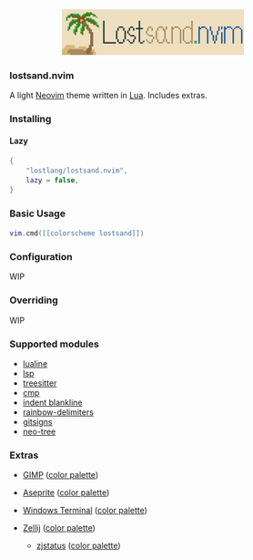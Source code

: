 <div align="center">
    <img src="./src/lostsand.gif" height="80px">
</div>

### lostsand.nvim

A light [Neovim](https://github.com/neovim/neovim) theme written in [Lua](https://www.lua.org/). Includes extras.

### Installing

#### Lazy

```lua
{
    "lostlang/lostsand.nvim",
    lazy = false,
}
```

### Basic Usage

```lua
vim.cmd([[colorscheme lostsand]])
```

### Configuration

WIP

### Overriding

WIP

### Supported modules

- [lualine](https://github.com/nvim-lualine/lualine.nvim)
- [lsp](https://github.com/neovim/nvim-lspconfig)
- [treesitter](https://github.com/nvim-treesitter/nvim-treesitter)
- [cmp](https://github.com/hrsh7th/nvim-cmp)
- [indent blankline](https://github.com/lukas-reineke/indent-blankline.nvim)
- [rainbow-delimiters](https://github.com/hiphish/rainbow-delimiters.nvim)
- [gitsigns](https://github.com/lewis6991/gitsigns.nvim)
- [neo-tree](https://github.com/nvim-neo-tree/neo-tree.nvim)

### Extras

- [GIMP](https://www.gimp.org/) ([color palette](extras/aseprite/lostsand.gpl))
- [Aseprite](https://www.aseprite.org/) ([color palette](extras/aseprite/))
- [Windows Terminal](https://apps.microsoft.com/detail/9n0dx20hk701) ([color palette](extras/windows_term/lostsand.json))
- [Zellij](https://zellij.dev/) ([color palette](extras//zellij/lostsand.kdl))

    - [zjstatus](https://github.com/dj95/zjstatus) ([color palette](extras//zellij/lostsand.kdl))
